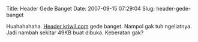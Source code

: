 Title: Header Gede Banget
Date: 2007-09-15 07:29:04
Slug: header-gede-banget

Huahahahaha. <a href="http://kriwil.com/images/kriwil_02-shadow.png">Header kriwil.com</a> gede banget. Nampol gak tuh ngeliatnya. Jadi nambah sekitar 49KB buat dibuka. Keberatan gak?